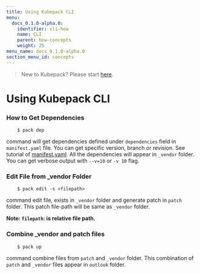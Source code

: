 ```yaml
---
title: Using Kubepack CLI
menu:
  docs_0.1.0-alpha.0:
    identifier: cli-how
    name: CLI
    parent: how-concepts
    weight: 25
menu_name: docs_0.1.0-alpha.0
section_menu_id: concepts
---
```


> New to Kubepack? Please start [here](/docs/concepts/README.md).

# Using Kubepack CLI

### How to Get Dependencies

```console
    $ pack dep
```
command will get dependencies defined under `dependencies` field in `manifest.yaml` file. You can get specific version, branch or revision.
See tutorial of [manifest.yaml](/docs/guides/manifest.md). All the dependencies will appear in `_vendor` folder.
You can get verbose output with `--v=10` or `-v 10` flag.

### Edit File from _vendor Folder
```console
    $ pack edit -s <filepath>
```
command edit file, exists in `_vendor` folder and generate patch in `patch` folder.
This patch file-path will be same as `_vendor` folder.

**Note: `filepath`: is relative file path.**

### Combine _vendor and patch files

```console
    $ pack up
```
command combine files from `patch` and `_vendor` folder. This combination of `patch` and `_vendor` files appear in `outlook` folder.

